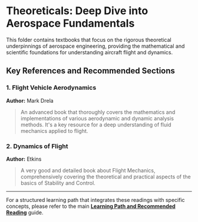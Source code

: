 # Theoreticals: Deep Dive into Aerospace Fundamentals

This folder contains textbooks that focus on the rigorous theoretical underpinnings of aerospace engineering, providing the mathematical and scientific foundations for understanding aircraft flight and dynamics.

## Key References and Recommended Sections

### 1. Flight Vehicle Aerodynamics
**Author:** Mark Drela
> An advanced book that thoroughly covers the mathematics and implementations of various aerodynamic and dynamic analysis methods. It's a key resource for a deep understanding of fluid mechanics applied to flight.


### 2. Dynamics of Flight
**Author:** Etkins
> A very good and detailed book about Flight Mechanics, comprehensively covering the theoretical and practical aspects of the basics of Stability and Control.


---

For a structured learning path that integrates these readings with specific concepts, please refer to the main **[Learning Path and Recommended Reading](../../01_Introduction_and_Learning_Path/A_Learning_Path_and_Recommended_Reading.md)** guide.